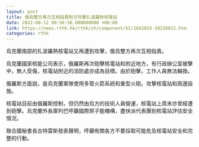 ```yaml
---
layout: post
title: 俄烏雙方再次互相指責對方攻擊扎波羅熱核電站
date: 2022-08-12 00:56:56.000000000 +08:00
link: https://news.rthk.hk/rthk/ch/component/k2/1662033-20220812.htm
categories: rthk
---
```


烏克蘭南部的扎波羅熱核電站又再遭到攻擊，俄烏雙方再次互相指責。

烏克蘭國家核能公司表示，俄羅斯再次砲擊核電站和附近地方，有行政辦公室被擊中，無人受傷，核電站附近的消防處亦成為目標。由於砲擊，工作人員無法輪換。

俄羅斯方面說，是烏克蘭軍隊使用多管火箭系統和重型火砲，攻擊核電站和周邊設施。

核電站目前由俄羅斯控制，但仍然由烏方的技術人員營運，核電站上周末亦曾經遭到砲擊。烏克蘭外長庫列巴呼籲國際原子能機構，盡快派代表團到核電站評估安全情況。

聯合國秘書長古特雷斯發表聲明，呼籲有關各方不要採取可能危及核電站安全和完整的行動。
